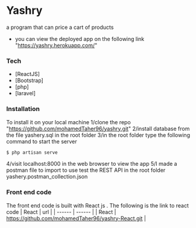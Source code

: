 # Yashry

a program that can price a cart of products

  - you can view the deployed app on the following link
  "https://yashry.herokuapp.com/"

### Tech

* [ReactJS]
* [Bootstrap]
* [php]
* [laravel] 

### Installation

To install it on your local machine
1/clone the repo "https://github.com/mohamedTaher96/yashry.git"
2/install database from the file yashery.sql in the root folder
3/in the root folder type the following command to start the server

```sh
$ php artisan serve
```
4/visit localhost:8000 in the web browser to view the app
5/I made a postman file to import to use test the REST API in the root folder yashery.postman_collection.json 

### Front end code

The front end code is built with React js .
The following is the link to react code
| React | url |
| ------ | ------ |
| React | https://github.com/mohamedTaher96/yashry-React.git |
